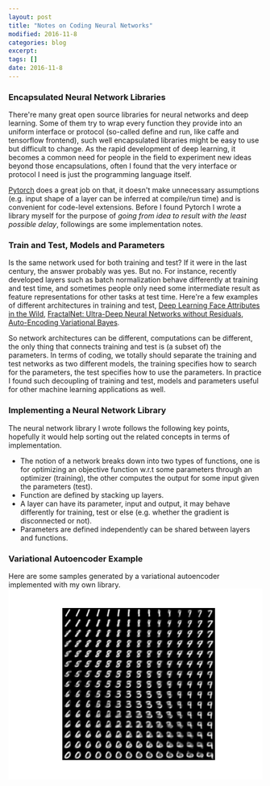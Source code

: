 ```yaml
---
layout: post
title: "Notes on Coding Neural Networks"
modified: 2016-11-8
categories: blog
excerpt:
tags: []
date: 2016-11-8
---
```


### Encapsulated Neural Network Libraries
There're many great open source libraries for neural networks and deep learning. Some of them try to wrap every function they provide into an uniform interface or protocol (so-called define and run, like caffe and tensorflow frontend), such well encapsulated libraries might be easy to use but difficult to change. As the rapid development of deep learning, it becomes a common need for people in the field to experiment new ideas beyond those encapsulations, often I found that the very interface or protocol I need is just the programming language itself.

[Pytorch](http://pytorch.org/) does a great job on that, it doesn't make unnecessary assumptions (e.g. input shape of a layer can be inferred at compile/run time) and is convenient for code-level extensions. Before I found Pytorch I wrote a library myself for the purpose of *going from idea to result with the least possible delay*, followings are some implementation notes.

### Train and Test, Models and Parameters
Is the same network used for both training and test? If it were in the last century, the answer probably was yes. But no. 
For instance, recently developed layers such as batch normalization behave differently at training and test time, and sometimes people only need some intermediate result as feature representations for other tasks at test time. 
Here're a few examples of different architectures in training and test, [Deep Learning Face Attributes in the Wild](http://www.cv-foundation.org/openaccess/content_iccv_2015/papers/Liu_Deep_Learning_Face_ICCV_2015_paper.pdf), [FractalNet: Ultra-Deep Neural Networks without Residuals](https://arxiv.org/abs/1605.07648), [Auto-Encoding Variational Bayes](https://arxiv.org/abs/1312.6114).

So network architectures can be different, computations can be different,
the only thing that connects training and test is (a subset of) the parameters. 
In terms of coding, we totally should separate the training and test networks as two different models,
the training specifies how to search for the parameters, the test specifies how to use the parameters.
In practice I found such decoupling of training and test, models and parameters useful for other machine learning applications as well.

### Implementing a Neural Network Library
The neural network library I wrote follows the following key points, hopefully it would help sorting out the related concepts in terms of implementation.  

- The notion of a network breaks down into two types of functions, one is for optimizing an objective function w.r.t some parameters through an optimizer (training), the other computes the output for some input given the parameters (test).
- Function are defined by stacking up layers.
- A layer can have its parameter, input and output, it may behave differently for training, test or else (e.g. whether the gradient is disconnected or not). 
- Parameters are defined independently can be shared between layers and functions.

### Variational Autoencoder Example
Here are some samples generated by a variational autoencoder implemented with my own library.
![mnist](https://raw.githubusercontent.com/dontloo/dontloo.github.io/master/images/vae.png) 
